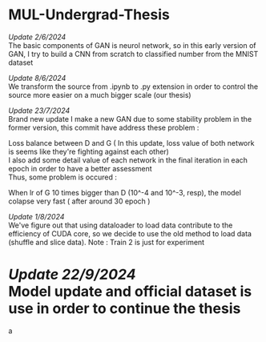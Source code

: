 # MUL-Undergrad-Thesis
*Update 2/6/2024*<br />
The basic components of GAN is neurol network, so in this early version of GAN, I try to build a CNN from scratch to classified number from the MNIST dataset

*Update 8/6/2024*<br />
We transform the source from .ipynb to .py extension in order to control the source more easier on a much bigger scale (our thesis)


*Update 23/7/2024*<br />
Brand new update
I make a new GAN due to some stability problem in the former version, this commit have address these problem :<br />

Loss balance between D and G ( In this update, loss value of both network is seems like they're fighting against each other)<br />
I also add some detail value of each network in the final iteration in each epoch in order to have a better assessment<br />
Thus, some problem is occured :<br />

When lr of G 10 times bigger than D (10^-4 and 10^-3, resp), the model colapse very fast ( after around 30 epoch )

*Update 1/8/2024*<br />
We've figure out that using dataloader to load data contribute to the efficiency of CUDA core, so we decide to use the old method to load data (shuffle and slice data).
Note : Train 2 is just for experiment

*Update 22/9/2024*<br />
Model update and official dataset is use in order to continue the thesis
=======
a